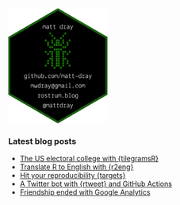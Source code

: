 <img src="https://raw.githubusercontent.com/matt-dray/stickers/master/output/business_hex.png" width=200>

### Latest blog posts 

<!-- BLOG-POST-LIST:START -->
- [The US electoral college with {tilegramsR}](https://www.rostrum.blog/2020/11/21/president-tilegram/)
- [Translate R to English with {r2eng}](https://www.rostrum.blog/2020/11/14/hello-r2eng/)
- [Hit your reproducibility {targets}](https://www.rostrum.blog/2020/09/27/targets-dsfest/)
- [A Twitter bot with {rtweet} and GitHub Actions](https://www.rostrum.blog/2020/09/21/londonmapbot/)
- [Friendship ended with Google Analytics](https://www.rostrum.blog/2020/09/16/goatcounter-blogdown/)
<!-- BLOG-POST-LIST:END -->
